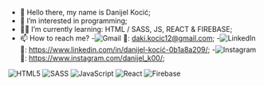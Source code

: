 - 👋 Hello there, my name is Danijel Kocić;
- 👀 I’m interested in programming;
- 👨‍💻 I’m currently learning: HTML / SASS, JS, REACT & FIREBASE;
- 📫 How to reach me?
-![Gmail](https://img.shields.io/badge/Gmail-D14836?style=for-the-badge&logo=gmail&logoColor=white)
 📧: daki.kocic12@gmail.com; 
-![LinkedIn](https://img.shields.io/badge/linkedin-%230077B5.svg?style=for-the-badge&logo=linkedin&logoColor=white) 🔗: https://www.linkedin.com/in/danijel-kocić-0b1a8a209/;
-![Instagram](https://img.shields.io/badge/<handle>-%23E4405F.svg?style=for-the-badge&logo=Instagram&logoColor=white&marginTop=10px) 🔗: https://www.instagram.com/danijel_k00/;


![HTML5](https://img.shields.io/badge/html5-%23E34F26.svg?style=for-the-badge&logo=html5&logoColor=white)
![SASS](https://img.shields.io/badge/SASS-hotpink.svg?style=for-the-badge&logo=SASS&logoColor=white)
![JavaScript](https://img.shields.io/badge/javascript-%23323330.svg?style=for-the-badge&logo=javascript&logoColor=%23F7DF1E)
![React](https://img.shields.io/badge/react-%2320232a.svg?style=for-the-badge&logo=react&logoColor=%2361DAFB)
![Firebase](https://img.shields.io/badge/firebase-%23039BE5.svg?style=for-the-badge&logo=firebase)



